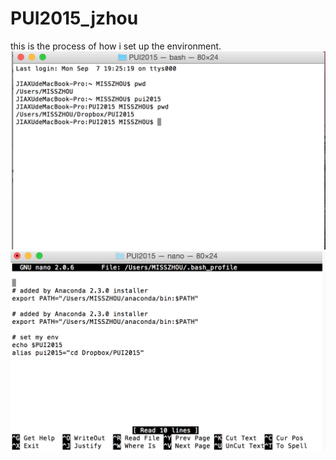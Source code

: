 # PUI2015_jzhou
this is the process of how i set up the environment.
![Alt text](bash.png)
![Alt text](pui2015.png)
